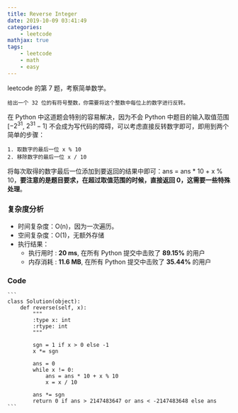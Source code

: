 ```yaml
---
title: Reverse Integer
date: 2019-10-09 03:41:49
categories:
    - leetcode
mathjax: true
tags: 
    - leetcode
    - math
    - easy
---
```


leetcode 的第 7 题，考察简单数学。

    给出一个 32 位的有符号整数，你需要将这个整数中每位上的数字进行反转。

<!-- more -->

在 Python 中这道题会特别的容易解决，因为不会 Python 中题目的输入取值范围 [$-2^{31}$, $2^{31}-1$] 不会成为写代码的障碍，可以考虑直接反转数字即可，即用到两个简单的步骤：

    1. 取数字的最后一位 x % 10
    2. 移除数字的最后一位 x / 10

将每次取得的数字最后一位添加到要返回的结果中即可：ans = ans * 10 + x % 10，**要注意的是题目要求，在超过取值范围的时候，直接返回 0，这需要一些特殊处理**。

### 复杂度分析

- 时间复杂度：O(n)，因为一次遍历。
- 空间复杂度：O(1)，无额外存储
- 执行结果：
  - 执行用时 : **20 ms**, 在所有 Python 提交中击败了 **89.15%** 的用户
  - 内存消耗 : **11.6 MB**, 在所有 Python 提交中击败了 **35.44%** 的用户

### Code

    ```
    class Solution(object):
        def reverse(self, x):
            """
            :type x: int
            :rtype: int
            """

            sgn = 1 if x > 0 else -1
            x *= sgn

            ans = 0
            while x != 0:
                ans = ans * 10 + x % 10
                x = x / 10

            ans *= sgn
            return 0 if ans > 2147483647 or ans < -2147483648 else ans
    ```
